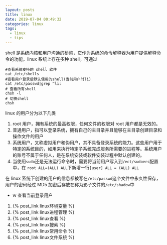 ```yaml
---
layout: posts
title: linux
date: 2019-07-04 00:49:32
categories: linux
tags:
  - linux
  - tips
---
```


shell 是系统内核和用户沟通的桥梁，它作为系统的命令解释器为用户提供解释命令的功能。linux 系统上存在多种 shell。可通过

```shell
#查看系统支持的 shell 软件
cat /etc/shells
#查看用户登录后默认使用的shell(当前用户时li)
cat /etc/passwd|grep ^li:
# 查看所有shell
chsh -l
# 切换shell
chsh
```

linux 的用户分为以下几类

1. root 用户，拥有系统的最高权限，任何文件的权限对 root 用户都是无效的。
2. 普通用户，指可以登录系统，拥有自己的主目录并且能够在主目录创建目录和操作文件的用户
3. 系统用户，又称虚拟用户和伪用户，其不具备登录系统的能力。这些用户用于特定的系统目的，如用来执行特定子系统完成服务所需要的进程等。系统用户的账号不属于任何人，是在系统安装或软件安装过程中默认创建的。
4. 当使用`sudo`还是无法运行命令时，需要将当前用户写入到`/ect/sudoers`配置中，在
   `root ALL=(ALL) ALL`下新增一行`[user] ALL = (ALL) ALL`

在 linux 系统下创建的用户的信息都被写在`/etc/passwd`这个文件中永久性保存，用户的密码经过 MD5 加密后存放在称为影子文件的`/etc/shadow`中

- w 查看当前登录用户

1. {% post_link linux环境变量 %}
2. {% post_link linux进程管理 %}
3. {% post_link linux查看 %}
4. {% post_link linux搜索 %}
5. {% post_link linux常用命令 %}
6. {% post_link linux文件系统 %}
